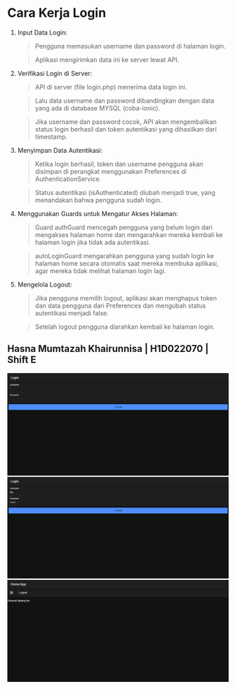 # Cara Kerja Login
1. Input Data Login:
   > Pengguna memasukan username dan password di halaman login.
   
   > Aplikasi mengirimkan data ini ke server lewat API.
2. Verifikasi Login di Server:
   > API di server (file login.php) menerima data login ini.
   
   > Lalu data username dan password dibandingkan dengan data yang ada di database MYSQL (coba-ionic).
   
   > Jika username dan password cocok, API akan mengembalikan status login berhasil dan token autentikasi yang dihasilkan dari timestamp.
3. Menyimpan Data Autentikasi:
   > Ketika login berhasil, token dan username pengguna akan disimpan di perangkat menggunakan Preferences di AuthenticationService.
   
   > Status autentikasi (isAuthenticated) diubah menjadi true, yang menandakan bahwa pengguna sudah login.
4. Menggunakan Guards untuk Mengatur Akses Halaman:
   > Guard authGuard mencegah pengguna yang belum login dari mengakses halaman home dan mengarahkan mereka kembali ke halaman login jika tidak ada autentikasi.
   
   > autoLoginGuard mengarahkan pengguna yang sudah login ke halaman home secara otomatis saat mereka membuka aplikasi, agar mereka tidak melihat halaman login lagi.
5. Mengelola Logout:
   > Jika pengguna memilih logout, aplikasi akan menghapus token dan data pengguna dari Preferences dan mengubah status autentikasi menjadi false.
   
   > Setelah logout pengguna diarahkan kembali ke halaman login.
## Hasna Mumtazah Khairunnisa | H1D022070 | Shift E
![Halaman Login](1.png)
![Form Halaman Login terisi](2.png)
![Halaman Home](3.png)
